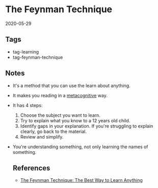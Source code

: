 # The Feynman Technique

2020-05-29

## Tags

- tag-learning
- tag-feynman-technique

## Notes

- It's a method that you can use the learn about anything.
- It makes you reading in a [metacognitive](./ReadingMetacognitively.md) way.
- It has 4 steps:
  1. Choose the subject you want to learn.
  2. Try to explain what you know to a 12 years old child.
  3. Identify gaps in your explanation. If you're struggling to explain clearly, go back to the material.
  4. Review and simplify.
- You're understanding something, not only learning the names of something.
  
  ## References
  
  - [The Feynman Technique: The Best Way to Learn Anything](https://fs.blog/2012/04/feynman-technique/)

